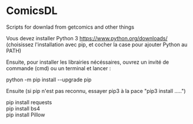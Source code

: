 # ComicsDL
Scripts for downlad from getcomics and other things

Vous devez installer Python 3 https://www.python.org/downloads/  
(choisissez l'installation avec pip, et cocher la case pour ajouter Python au PATH)

Ensuite, pour installer les librairies nécéssaires, ouvrez un invité de commande (cmd) ou un terminal et lancer :

python -m pip install --upgrade pip

Ensuite (si pip n'est pas reconnu, essayer pip3 à la pace "pip3 install .....")

pip install requests  
pip install bs4  
pip install Pillow  

